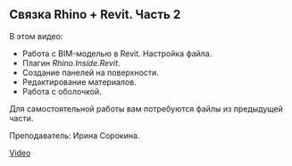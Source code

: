 ## Связка Rhino + Revit. Часть 2

В этом видео:

- Работа с BIM-моделью в Revit. Настройка файла.
- Плагин _Rhino.Inside.Revit_.
- Создание панелей на поверхности.
- Редактирование материалов.
- Работа с оболочкой.

Для самостоятельной работы вам потребуются файлы из предыдущей части.

Преподаватель: Ирина Сорокина.

[Video](https://player.softculture.cc/embed/MAY/MAY_2.6.09_L5_May_Revit_2)
